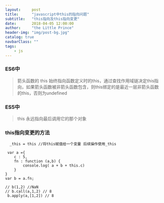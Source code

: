 ```yaml
---
layout:     post
title:      "javascript中this的指向问题"
subtitle:   "this指向及this指向变更"
date:       2018-04-05 12:00:00
author:     "the Little Prince"
header-img: "img/post-bg.jpg"
catalog: true
navbarClass: ""
tags:
    - js
---
```


### ES6中

>  箭头函数的 this 始终指向函数定义时的this，通过查找作用域链决定this指向，如果箭头函数被非箭头函数包含，则this绑定的是最近一层非箭头函数的this，否则为undefined


### ES5中

> this 永远指向最后调用它的那个对象

### this指向变更的方法

```
  _this = this //将this赋值给一个变量 后续操作使用_this

```


```
 var a ={
    c : 5,
    fn : function (a,b) {
        console.log( a + b + this.c)
    }
}
var b = a.fn;

// b(1,2) //NaN
// b.call(a,1,2) // 8
 b.apply(a,[1,2]) // 8

```


